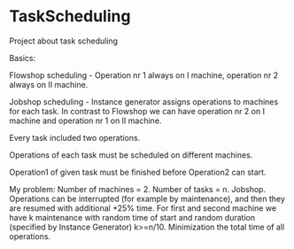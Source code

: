 # TaskScheduling
Project about task scheduling

Basics:

Flowshop scheduling - Operation nr 1 always on I machine, operation nr 2 always on II machine.

Jobshop scheduling - Instance generator assigns operations to machines for each task. In contrast to Flowshop we can have operation nr 2
on I machine and operation nr 1 on II machine.

Every task included two operations.

Operations of each task must be scheduled on different machines.

Operation1 of given task must be finished before Operation2 can start.

My problem:
Number of machines = 2.
Number of tasks = n.
Jobshop.
Operations can be interrupted (for example by maintenance), and then they are resumed with additional +25% time.
For first and second machine we have k maintenance with random time of start and random duration (specified by Instance Generator)
k>=n/10.
Minimization the total time of all operations.
